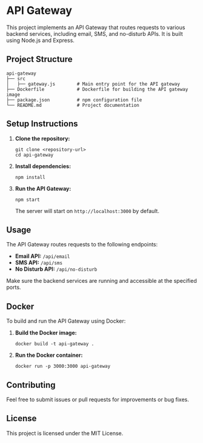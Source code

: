 # API Gateway

This project implements an API Gateway that routes requests to various backend services, including email, SMS, and no-disturb APIs. It is built using Node.js and Express.

## Project Structure

```
api-gateway
├── src
│   ├── gateway.js        # Main entry point for the API gateway
├── Dockerfile            # Dockerfile for building the API gateway image
├── package.json          # npm configuration file
└── README.md             # Project documentation
```

## Setup Instructions

1. **Clone the repository:**
   ```
   git clone <repository-url>
   cd api-gateway
   ```

2. **Install dependencies:**
   ```
   npm install
   ```

3. **Run the API Gateway:**
   ```
   npm start
   ```

   The server will start on `http://localhost:3000` by default.

## Usage

The API Gateway routes requests to the following endpoints:

- **Email API:** `/api/email`
- **SMS API:** `/api/sms`
- **No Disturb API:** `/api/no-disturb`

Make sure the backend services are running and accessible at the specified ports.

## Docker

To build and run the API Gateway using Docker:

1. **Build the Docker image:**
   ```
   docker build -t api-gateway .
   ```

2. **Run the Docker container:**
   ```
   docker run -p 3000:3000 api-gateway
   ```

## Contributing

Feel free to submit issues or pull requests for improvements or bug fixes. 

## License

This project is licensed under the MIT License.
